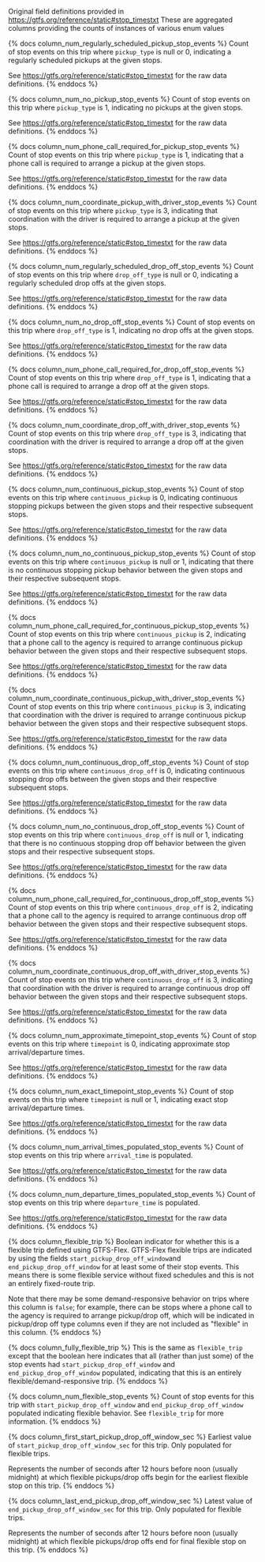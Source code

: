 Original field definitions provided in https://gtfs.org/reference/static#stop_timestxt
These are aggregated columns providing the counts of instances of various enum values

{% docs column_num_regularly_scheduled_pickup_stop_events %}
Count of stop events on this trip where `pickup_type` is null or 0, indicating a regularly scheduled pickups at the given stops.

See https://gtfs.org/reference/static#stop_timestxt for the raw data definitions.
{% enddocs %}

{% docs column_num_no_pickup_stop_events %}
Count of stop events on this trip where `pickup_type` is 1, indicating no pickups at the given stops.

See https://gtfs.org/reference/static#stop_timestxt for the raw data definitions.
{% enddocs %}

{% docs column_num_phone_call_required_for_pickup_stop_events %}
Count of stop events on this trip where `pickup_type` is 1, indicating that a phone call is required to arrange a pickup at the given stops.

See https://gtfs.org/reference/static#stop_timestxt for the raw data definitions.
{% enddocs %}

{% docs column_num_coordinate_pickup_with_driver_stop_events %}
Count of stop events on this trip where `pickup_type` is 3, indicating that coordination with the driver is required to arrange a pickup at the given stops.

See https://gtfs.org/reference/static#stop_timestxt for the raw data definitions.
{% enddocs %}

{% docs column_num_regularly_scheduled_drop_off_stop_events %}
Count of stop events on this trip where `drop_off_type` is null or 0, indicating a regularly scheduled drop offs at the given stops.

See https://gtfs.org/reference/static#stop_timestxt for the raw data definitions.
{% enddocs %}

{% docs column_num_no_drop_off_stop_events %}
Count of stop events on this trip where `drop_off_type` is 1, indicating no drop offs at the given stops.

See https://gtfs.org/reference/static#stop_timestxt for the raw data definitions.
{% enddocs %}

{% docs column_num_phone_call_required_for_drop_off_stop_events %}
Count of stop events on this trip where `drop_off_type` is 1, indicating that a phone call is required to arrange a drop off at the given stops.

See https://gtfs.org/reference/static#stop_timestxt for the raw data definitions.
{% enddocs %}

{% docs column_num_coordinate_drop_off_with_driver_stop_events %}
Count of stop events on this trip where `drop_off_type` is 3, indicating that coordination with the driver is required to arrange a drop off at the given stops.

See https://gtfs.org/reference/static#stop_timestxt for the raw data definitions.
{% enddocs %}

{% docs column_num_continuous_pickup_stop_events %}
Count of stop events on this trip where `continuous_pickup` is 0, indicating continuous stopping pickups between the given stops and their respective subsequent stops.

See https://gtfs.org/reference/static#stop_timestxt for the raw data definitions.
{% enddocs %}

{% docs column_num_no_continuous_pickup_stop_events %}
Count of stop events on this trip where `continuous_pickup` is null or 1, indicating that there is no continuous stopping pickup behavior between the given stops and their respective subsequent stops.

See https://gtfs.org/reference/static#stop_timestxt for the raw data definitions.
{% enddocs %}

{% docs column_num_phone_call_required_for_continuous_pickup_stop_events %}
Count of stop events on this trip where `continuous_pickup` is 2, indicating that a phone call to the agency is required to arrange continuous pickup behavior between the given stops and their respective subsequent stops.

See https://gtfs.org/reference/static#stop_timestxt for the raw data definitions.
{% enddocs %}

{% docs column_num_coordinate_continuous_pickup_with_driver_stop_events %}
Count of stop events on this trip where `continuous_pickup` is 3, indicating that coordination with the driver is required to arrange continuous pickup behavior between the given stops and their respective subsequent stops.

See https://gtfs.org/reference/static#stop_timestxt for the raw data definitions.
{% enddocs %}

{% docs column_num_continuous_drop_off_stop_events %}
Count of stop events on this trip where `continuous_drop_off` is 0, indicating continuous stopping drop offs between the given stops and their respective subsequent stops.

See https://gtfs.org/reference/static#stop_timestxt for the raw data definitions.
{% enddocs %}

{% docs column_num_no_continuous_drop_off_stop_events %}
Count of stop events on this trip where `continuous_drop_off` is null or 1, indicating that there is no continuous stopping drop off behavior between the given stops and their respective subsequent stops.

See https://gtfs.org/reference/static#stop_timestxt for the raw data definitions.
{% enddocs %}

{% docs column_num_phone_call_required_for_continuous_drop_off_stop_events %}
Count of stop events on this trip where `continuous_drop_off` is 2, indicating that a phone call to the agency is required to arrange continuous drop off behavior between the given stops and their respective subsequent stops.

See https://gtfs.org/reference/static#stop_timestxt for the raw data definitions.
{% enddocs %}

{% docs column_num_coordinate_continuous_drop_off_with_driver_stop_events %}
Count of stop events on this trip where `continuous_drop_off` is 3, indicating that coordination with the driver is required to arrange continuous drop off behavior between the given stops and their respective subsequent stops.

See https://gtfs.org/reference/static#stop_timestxt for the raw data definitions.
{% enddocs %}

{% docs column_num_approximate_timepoint_stop_events %}
Count of stop events on this trip where `timepoint` is 0, indicating approximate stop arrival/departure times.

See https://gtfs.org/reference/static#stop_timestxt for the raw data definitions.
{% enddocs %}

{% docs column_num_exact_timepoint_stop_events %}
Count of stop events on this trip where `timepoint` is null or 1, indicating exact stop arrival/departure times.

See https://gtfs.org/reference/static#stop_timestxt for the raw data definitions.
{% enddocs %}

{% docs column_num_arrival_times_populated_stop_events %}
Count of stop events on this trip where `arrival_time` is populated.

See https://gtfs.org/reference/static#stop_timestxt for the raw data definitions.
{% enddocs %}

{% docs column_num_departure_times_populated_stop_events %}
Count of stop events on this trip where `departure_time` is populated.

See https://gtfs.org/reference/static#stop_timestxt for the raw data definitions.
{% enddocs %}

{% docs column_flexible_trip %}
Boolean indicator for whether this is a flexible trip defined using GTFS-Flex.
GTFS-Flex flexible trips are indicated by using the fields `start_pickup_drop_off_window`and `end_pickup_drop_off_window` for at least some of their stop events.
This means there is some flexible service without fixed schedules and this is not an entirely fixed-route trip.

Note that there may be some demand-responsive behavior on trips where this column is `false`; for example, there can be stops where a phone call to the agency is required to arrange pickup/drop off, which will be indicated in pickup/drop off type columns even if they are not included as "flexible" in this column.
{% enddocs %}

{% docs column_fully_flexible_trip %}
This is the same as `flexible_trip` except that the boolean here indicates that all (rather than just some) of the stop events had `start_pickup_drop_off_window` and `end_pickup_drop_off_window` populated, indicating that this is an entirely flexible/demand-responsive trip.
{% enddocs %}

{% docs column_num_flexible_stop_events %}
Count of stop events for this trip with  `start_pickup_drop_off_window` and `end_pickup_drop_off_window` populated indicating flexible behavior.
See `flexible_trip` for more information.
{% enddocs %}

{% docs column_first_start_pickup_drop_off_window_sec %}
Earliest value of `start_pickup_drop_off_window_sec` for this trip. Only populated for flexible trips.

Represents the number of seconds after 12 hours before noon (usually midnight) at which flexible pickups/drop offs begin for the earliest flexible stop on this trip.
{% enddocs %}

{% docs column_last_end_pickup_drop_off_window_sec %}
Latest value of `end_pickup_drop_off_window_sec` for this trip. Only populated for flexible trips.

Represents the number of seconds after 12 hours before noon (usually midnight) at which flexible pickups/drop offs end for final flexible stop on this trip.
{% enddocs %}
